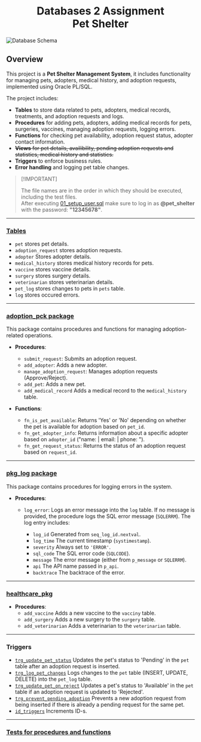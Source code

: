 <h1 align="center">Databases 2 Assignment<br>Pet Shelter</h1>

![Database Schema](https://github.com/user-attachments/assets/4a7f095a-0c5c-4a1f-be34-695df5e33769)



## Overview
This project is a **Pet Shelter Management System**, it includes functionality for managing pets, adopters, medical history, and adoption requests, implemented using Oracle PL/SQL. <br>

The project includes:
- **Tables** to store data related to pets, adopters, medical records, treatments, and adoption requests and logs.
- **Procedures** for adding pets, adopters, adding medical records for pets, surgeries, vaccines, managing adoption requests, logging errors.
- **Functions** for checking pet availability, adoption request status, adopter contact information.
- ~~**Views** for pet details, availibility, pending adoption requests and statistics, medical history and statistics.~~
- **Triggers** to enforce business rules.
- **Error handling** and logging pet table changes.  


> [!IMPORTANT]  <p name="important"></p> 
>The file names are in the order in which they should be executed, including the test files.<br>
>After executing [01_setup_user.sql](https://github.com/PinchToDebug/Adatb2/blob/main/01_setup_user.sql) make sure to log in as **@pet_shelter** with the password: **"12345678"**.

---
### [Tables](https://github.com/PinchToDebug/Adatb2/blob/main/02_init_tables.sql)
   - `pet` stores pet details.
   - `adoption_request` stores adoption requests.
   - `adopter` Stores adopter details.
   - `medical_history` stores medical history records for pets.
   - `vaccine` stores vaccine details.
   - `surgery` stores surgery details.
   - `veterinarian` stores veterinarian details.
   - `pet_log` stores changes to pets in `pets` table.
   - `log` stores occured errors.
---
### [adoption_pck package](https://github.com/PinchToDebug/Adatb2/blob/main/06_pkg_adoption_package.pkg)
This package contains procedures and functions for managing adoption-related operations.

- **Procedures**:
  - `submit_request`: Submits an adoption request.
  - `add_adopter`: Adds a new adopter.
  - `manage_adoption_request`: Manages adoption requests (Approve/Reject).
  - `add_pet`: Adds a new pet.
  - `add_medical_record` Adds a medical record to the `medical_history` table.

- **Functions**:
  - `fn_is_pet_available`: Returns 'Yes' or 'No' depending on whether the pet is available for adoption based on `pet_id`.
  - `fn_get_adopter_info`: Returns information about a specific adopter based on `adopter_id` ("name: | email: | phone: ").
  - `fn_get_request_status`: Returns the status of an adoption request based on `request_id`.
---
### [pkg_log package](https://github.com/PinchToDebug/Adatb2/blob/main/05_pkg_log.pkg)
This package contains procedures for logging errors in the system.

- **Procedures**:
  - `log_error`: Logs an error message into the `log` table. If no message is provided, the procedure logs the SQL error message (`SQLERRM`). The log entry includes:

    - `log_id` Generated from `seq_log_id.nextval`.
    - `log_time` The current timestamp (`systimestamp`).
    - `severity` Always set to `'ERROR'`.
    - `sql_code` The SQL error code (`SQLCODE`).
    - `message` The error message (either from `p_message` or `SQLERRM`).
    - `api` The API name passed in `p_api`.
    - `backtrace` The backtrace of the error.
---
### [healthcare_pkg](https://github.com/PinchToDebug/Adatb2/blob/main/10_pkg_healthcare.pkg)
- **Procedures**:
  - `add_vaccine` Adds a new vaccine to the `vacciny` table.
  - `add_surgery` Adds a new surgery to the `surgery` table.
  - `add_veterinarian` Adds a veterinarian to the `veterinarian` table.
---
### Triggers
- [`trg_update_pet_status`](https://github.com/PinchToDebug/Adatb2/blob/main/07_tr_update_pet_status.trg) Updates the pet's status to 'Pending' in the `pet` table after an adoption request is inserted.
- [`trg_log_pet_changes`](https://github.com/PinchToDebug/Adatb2/blob/main/08_tr_log_pet_changes.trg) Logs changes to the `pet` table (INSERT, UPDATE, DELETE) into the `pet_log` table.
- [`trg_update_pet_on_reject`](https://github.com/PinchToDebug/Adatb2/blob/main/08_tr_update_pet_status_on_reject.trg) Updates a pet's status to 'Available' in the `pet` table if an adoption request is updated to 'Rejected'.
- [`trg_prevent_pending_adoption`](https://github.com/PinchToDebug/Adatb2/blob/main/10_tr_prevent_pending_adoption.trg) Prevents a new adoption request from being inserted if there is already a pending request for the same pet.
- [`id_triggers`](https://github.com/PinchToDebug/Adatb2/blob/main/15_id_triggers.sql) Increments ID-s.
---
### [Tests for procedures and functions](https://github.com/PinchToDebug/Adatb2/tree/main/tests)

